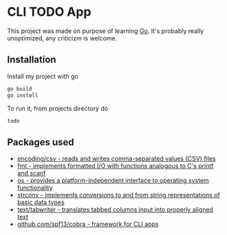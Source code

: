 
# CLI TODO App

This project was made on purpose of learning [Go](https://go.dev/). It's probably really unoptimized, any criticizm is welcome.


## Installation

Install my project with go

```bash
go build
go install
```

To run it, from projects directory do

```bash
todo
```
## Packages used

 -  [encoding/csv           - reads and writes comma-separated values (CSV) files](https://pkg.go.dev/encoding/csv)
 -	[fmt                    - implements formatted I/O with functions analogous to C's printf and scanf](https://pkg.go.dev/fmt)
 -	[os                     - provides a platform-independent interface to operating system functionality](https://pkg.go.dev/os)
 -	[strconv                - implements conversions to and from string representations of basic data types](https://pkg.go.dev/strconv)
 -	[text/tabwriter         - translates tabbed columns input into properly aligned text](https://pkg.go.dev/text/tabwriter)
 -	[github.com/spf13/cobra - framework for CLI apps](https://cobra.dev/)
